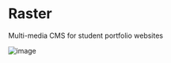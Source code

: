 # Raster
Multi-media CMS for student portfolio websites

![image](https://user-images.githubusercontent.com/32501733/172971106-35fabccf-711a-4714-81d8-fa66a7e7a038.png)

